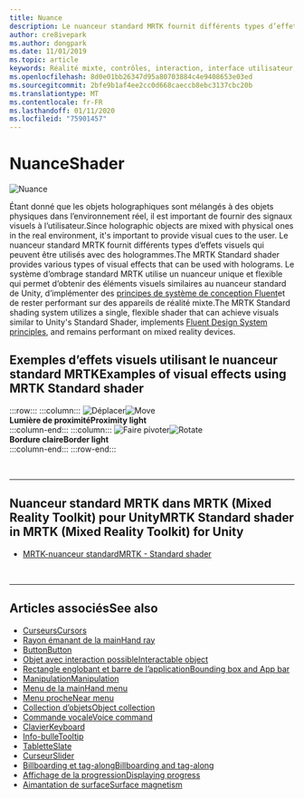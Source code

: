 ```yaml
---
title: Nuance
description: Le nuanceur standard MRTK fournit différents types d’effets visuels qui peuvent être utilisés avec des hologrammes.
author: cre8ivepark
ms.author: dongpark
ms.date: 11/01/2019
ms.topic: article
keywords: Réalité mixte, contrôles, interaction, interface utilisateur, expérience utilisateur
ms.openlocfilehash: 8d0e01bb26347d95a80703884c4e9408653e03ed
ms.sourcegitcommit: 2bfe9b1af4ee2cc0d668caeccb8ebc3137cbc20b
ms.translationtype: MT
ms.contentlocale: fr-FR
ms.lasthandoff: 01/11/2020
ms.locfileid: "75901457"
---
```

# <a name="shader"></a><span data-ttu-id="2955d-104">Nuance</span><span class="sxs-lookup"><span data-stu-id="2955d-104">Shader</span></span>

![Nuance](images/UX/UX_Hero_StandardShader.jpg)

<span data-ttu-id="2955d-106">Étant donné que les objets holographiques sont mélangés à des objets physiques dans l’environnement réel, il est important de fournir des signaux visuels à l’utilisateur.</span><span class="sxs-lookup"><span data-stu-id="2955d-106">Since holographic objects are mixed with physical ones in the real environment, it's important to provide visual cues to the user.</span></span> <span data-ttu-id="2955d-107">Le nuanceur standard MRTK fournit différents types d’effets visuels qui peuvent être utilisés avec des hologrammes.</span><span class="sxs-lookup"><span data-stu-id="2955d-107">The MRTK Standard shader provides various types of visual effects that can be used with holograms.</span></span> <span data-ttu-id="2955d-108">Le système d’ombrage standard MRTK utilise un nuanceur unique et flexible qui permet d’obtenir des éléments visuels similaires au nuanceur standard de Unity, d’implémenter des [principes de système de conception Fluent](https://www.microsoft.com/design/fluent/#/)et de rester performant sur des appareils de réalité mixte.</span><span class="sxs-lookup"><span data-stu-id="2955d-108">The MRTK Standard shading system utilizes a single, flexible shader that can achieve visuals similar to Unity's Standard Shader, implements [Fluent Design System principles](https://www.microsoft.com/design/fluent/#/), and remains performant on mixed reality devices.</span></span>
<br>

## <a name="examples-of-visual-effects-using-mrtk-standard-shader"></a><span data-ttu-id="2955d-109">Exemples d’effets visuels utilisant le nuanceur standard MRTK</span><span class="sxs-lookup"><span data-stu-id="2955d-109">Examples of visual effects using MRTK Standard shader</span></span> 
:::row:::
    :::column:::
       <span data-ttu-id="2955d-110">![Déplacer](images/UX/UX_Button_Affordance_ProximityLight.jpg)</span><span class="sxs-lookup"><span data-stu-id="2955d-110">![Move](images/UX/UX_Button_Affordance_ProximityLight.jpg)</span></span><br>
       <span data-ttu-id="2955d-111">**Lumière de proximité**</span><span class="sxs-lookup"><span data-stu-id="2955d-111">**Proximity light**</span></span><br>
    :::column-end:::
    :::column:::
       <span data-ttu-id="2955d-112">![Faire pivoter](images/UX/UX_Button_Affordance_FocusHighlight.jpg)</span><span class="sxs-lookup"><span data-stu-id="2955d-112">![Rotate](images/UX/UX_Button_Affordance_FocusHighlight.jpg)</span></span><br>
        <span data-ttu-id="2955d-113">**Bordure claire**</span><span class="sxs-lookup"><span data-stu-id="2955d-113">**Border light**</span></span><br>
    :::column-end:::
:::row-end:::

<br>

---

## <a name="mrtk-standard-shader-in-mrtk-mixed-reality-toolkit-for-unity"></a><span data-ttu-id="2955d-114">Nuanceur standard MRTK dans MRTK (Mixed Reality Toolkit) pour Unity</span><span class="sxs-lookup"><span data-stu-id="2955d-114">MRTK Standard shader in MRTK (Mixed Reality Toolkit) for Unity</span></span>

* [<span data-ttu-id="2955d-115">MRTK-nuanceur standard</span><span class="sxs-lookup"><span data-stu-id="2955d-115">MRTK - Standard shader</span></span>](https://microsoft.github.io/MixedRealityToolkit-Unity/Documentation/README_MRTKStandardShader.html)


<br>

---

## <a name="see-also"></a><span data-ttu-id="2955d-116">Articles associés</span><span class="sxs-lookup"><span data-stu-id="2955d-116">See also</span></span>

* [<span data-ttu-id="2955d-117">Curseurs</span><span class="sxs-lookup"><span data-stu-id="2955d-117">Cursors</span></span>](cursors.md)
* [<span data-ttu-id="2955d-118">Rayon émanant de la main</span><span class="sxs-lookup"><span data-stu-id="2955d-118">Hand ray</span></span>](point-and-commit.md)
* [<span data-ttu-id="2955d-119">Button</span><span class="sxs-lookup"><span data-stu-id="2955d-119">Button</span></span>](button.md)
* [<span data-ttu-id="2955d-120">Objet avec interaction possible</span><span class="sxs-lookup"><span data-stu-id="2955d-120">Interactable object</span></span>](interactable-object.md)
* [<span data-ttu-id="2955d-121">Rectangle englobant et barre de l’application</span><span class="sxs-lookup"><span data-stu-id="2955d-121">Bounding box and App bar</span></span>](app-bar-and-bounding-box.md)
* [<span data-ttu-id="2955d-122">Manipulation</span><span class="sxs-lookup"><span data-stu-id="2955d-122">Manipulation</span></span>](direct-manipulation.md)
* [<span data-ttu-id="2955d-123">Menu de la main</span><span class="sxs-lookup"><span data-stu-id="2955d-123">Hand menu</span></span>](hand-menu.md)
* [<span data-ttu-id="2955d-124">Menu proche</span><span class="sxs-lookup"><span data-stu-id="2955d-124">Near menu</span></span>](near-menu.md)
* [<span data-ttu-id="2955d-125">Collection d’objets</span><span class="sxs-lookup"><span data-stu-id="2955d-125">Object collection</span></span>](object-collection.md)
* [<span data-ttu-id="2955d-126">Commande vocale</span><span class="sxs-lookup"><span data-stu-id="2955d-126">Voice command</span></span>](voice-input.md)
* [<span data-ttu-id="2955d-127">Clavier</span><span class="sxs-lookup"><span data-stu-id="2955d-127">Keyboard</span></span>](keyboard.md)
* [<span data-ttu-id="2955d-128">Info-bulle</span><span class="sxs-lookup"><span data-stu-id="2955d-128">Tooltip</span></span>](tooltip.md)
* [<span data-ttu-id="2955d-129">Tablette</span><span class="sxs-lookup"><span data-stu-id="2955d-129">Slate</span></span>](slate.md)
* [<span data-ttu-id="2955d-130">Curseur</span><span class="sxs-lookup"><span data-stu-id="2955d-130">Slider</span></span>](slider.md)
* [<span data-ttu-id="2955d-131">Billboarding et tag-along</span><span class="sxs-lookup"><span data-stu-id="2955d-131">Billboarding and tag-along</span></span>](billboarding-and-tag-along.md)
* [<span data-ttu-id="2955d-132">Affichage de la progression</span><span class="sxs-lookup"><span data-stu-id="2955d-132">Displaying progress</span></span>](progress.md)
* [<span data-ttu-id="2955d-133">Aimantation de surface</span><span class="sxs-lookup"><span data-stu-id="2955d-133">Surface magnetism</span></span>](surface-magnetism.md)

